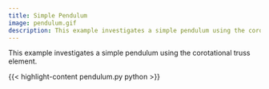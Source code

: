 ```yaml
---
title: Simple Pendulum
image: pendulum.gif
description: This example investigates a simple pendulum using the corotational truss element.
---
```


This example investigates a simple pendulum using
the corotational truss element.

{{< highlight-content pendulum.py python >}}

